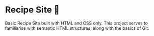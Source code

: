 # Recipe Site 🍛

Basic Recipe Site built with HTML and CSS only. This project serves to familiarise with semantic HTML structures, along with the basics of Git.

 
 
